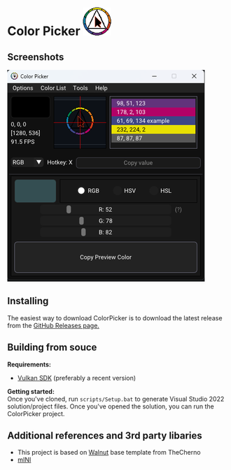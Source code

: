 # Color Picker ![alt text](https://github.com/DerDunkelheit/ColorPicker/blob/master/ColorPicker/AppThumbnail.png)

## Screenshots
![alt text](https://github.com/DerDunkelheit/ColorPicker/blob/master/ColorPicker/screenshots/ColorPickerScreenshot1.png)

## Installing
The easiest way to download ColorPicker is to download the latest release from the [GitHub Releases page.](https://github.com/DerDunkelheit/ColorPicker/releases)

## Building from souce 
**Requirements:**
- [Vulkan SDK](https://vulkan.lunarg.com/sdk/home#windows) (preferably a recent version)

**Getting started:** <br />
Once you've cloned, run `scripts/Setup.bat` to generate Visual Studio 2022 solution/project files. Once you've opened the solution, you can run the ColorPicker project.

## Additional references and 3rd party libaries
- This project is based on [Walnut](https://github.com/TheCherno/Walnut) base template from TheCherno <br />
- [mINI](https://github.com/pulzed/mINI)
